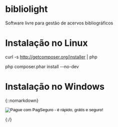 # bibliolight
Software livre para gestão de acervos bibliográficos



# Instalação no Linux

curl -s http://getcomposer.org/installer | php

php composer.phar install --no-dev


# Instalação no Windows



{::nomarkdown}
<!-- INICIO FORMULARIO BOTAO PAGSEGURO -->
<form action="https://pagseguro.uol.com.br/checkout/v2/donation.html" method="post">
<!-- NÃO EDITE OS COMANDOS DAS LINHAS ABAIXO -->
<input type="hidden" name="currency" value="BRL" />
<input type="hidden" name="receiverEmail" value="trmurakami@gmail.com" />
<input type="hidden" name="iot" value="button" />
<input type="image" src="https://stc.pagseguro.uol.com.br/public/img/botoes/doacoes/209x48-doar-assina.gif" name="submit" alt="Pague com PagSeguro - é rápido, grátis e seguro!" />
</form>
<!-- FINAL FORMULARIO BOTAO PAGSEGURO -->
{:/}